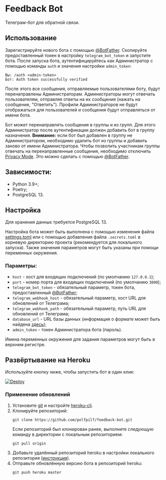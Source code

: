 # Feedback Bot

Телеграм-бот для обратной связи.

## Использование
Зарегистрируйте нового бота с помощью [@BotFather](https://t.me/botfather).
Скопируйте предоставленный токен в настройку `telegram_bot_token`
и запустите бота. После запуска бота, аутентифицируйтесь как Администратор
с помощью команды `auth` и значения настройки `admin_token`:
```
Вы: /auth <admin-token>
Бот: Auth token successfully verified
```

После этого все сообщения, отправляемые пользователями боту,
будут перенаправлены Администраторам. Администраторы могут отвечать
пользователям, отправляя ответы на их сообщения (нажать на сообщение,
"Ответить"). Профили Администраторов не будут отображаться для пользователей
и сообщения будут отправляться от имени бота.

Бот может перенаправлять сообщения в группы и из групп.
Для этого Администратор после аутентификации должен добавить бот
в группу назначения. **Внимание:** если бот был добавлен в группу
не Администратором, необходимо удалить бот из группы и добавить заново
от имени Администратора. Чтобы позволить участникам группы отвечать
на перенаправленные сообщения, необходимо отключить
[Privacy Mode](https://core.telegram.org/bots#privacy-mode).
Это можно сделать с помощью [@BotFather](https://t.me/botfather).

## Зависимости:
* Python 3.9+;
* Poetry;
* PostgreSQL 13.

## Настройка
Для хранения данных требуется PostgreSQL 13.

Настройка бота может быть выполнена с помощью изменения файла
[settings.toml](settings.toml) или с помощью добавления файла `.secrets.toml`
в корневую директорию проекта (рекомендуется для локального запуска).
Также значения параметров могут быть указаны при помощи переменных окружения.

### Параметры:
* `host` - хост для входящих подключений (по умолчанию `127.0.0.1`);
* `port` - номер порта для входящих подключений (по умолчанию `3000`);
* `telegram_bot_token` - обязательный параметр, токен бота, предоставленный
  [@BotFather](https://t.me/botfather);
* `telegram_webhook_host` - обязательный параметр,
  хост URL для обновлений от Телеграма;
* `telegram_webhook_path` - обязательный параметр,
  путь URL для обновлений от Телеграма;
* `database_url` - URL базы данных (информация о формате может быть найдена
  [здесь](https://www.postgresql.org/docs/13/libpq-connect.html#id-1.7.3.8.3.6));
* `admin_token` - токен Администратора бота (пароль).

Имена переменных окружения для задания параметров могут быть
в верхнем регистре.

## Развёртывание на Heroku
Используйте кнопку ниже, чтобы запустить бот в один клик:

[![Deploy](https://www.herokucdn.com/deploy/button.svg)](https://heroku.com/deploy)

### Применение обновлений
1. Установите [git](https://git-scm.com/downloads) и настройте
[heroku-cli](https://devcenter.heroku.com/articles/heroku-cli).
2. Клонируйте репозиторий:
    ```
    git clone https://github.com/polfpilf/feedback-bot.git
    ```
    Если репозиторий был клонирован ранее, выполните следующую команду
    в директории с локальным репозиторием:
    ```
    git pull origin
    ```
3. Добавьте удалённый репозиторий heroku в настройки локального репозитория
([инструкция](https://devcenter.heroku.com/articles/git#for-an-existing-heroku-app)).
4. Отправьте обновлённую версию бота в репозиторий heroku:
    ```
    git push heroku master
    ```
